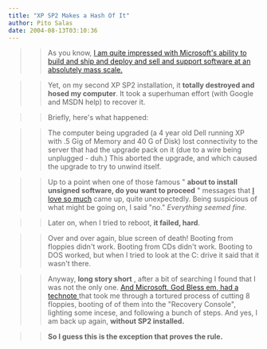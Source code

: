 ```yaml
---
title: "XP SP2 Makes a Hash Of It"
author: Pito Salas
date: 2004-08-13T03:10:36
---
```



>>

>> As you know, [I am quite impressed with Microsoft's ability to build and
ship and deploy and sell and support software at an absolutely mass
scale.](</weblogs/archives/000475.html>)

>>

>> Yet, on my second XP SP2 installation, it **totally destroyed and hosed my
computer**. It took a superhuman effort (with Google and MSDN help) to recover
it.

>>

>> Briefly, here's what happened:

>>

>> The computer being upgraded (a 4 year old Dell running XP with .5 Gig of
Memory and 40 G of Disk) lost connectivity to the server that had the upgrade
pack on it (due to a wire being unplugged - duh.) This aborted the upgrade,
and which caused the upgrade to try to unwind itself.

>>

>> Up to a point when one of those famous " **about to install unsigned
software, do you want to proceed** " messages that [I love so
much](</weblogs/archives/000460.html>) came up, quite unexpectedly. Being
suspicious of what might be going on, I said "no." _Everything seemed fine._

>>

>> Later on, when I tried to reboot, **it failed, hard**.

>>

>> Over and over again, blue screen of death! Booting from floppies didn't
work. Booting from CDs didn't work. Booting to DOS worked, but when I tried to
look at the C: drive it said that it wasn't there.

>>

>> Anyway, **long story short** , after a bit of searching I found that I was
not the only one. [And Microsoft, God Bless em, had a technote
](<http://support.microsoft.com/default.aspx?scid=kb;en-us;875355>)that took
me through a tortured process of cutting 8 floppies, booting of of them into
the "Recovery Console", lighting some incese, and following a bunch of steps.
And yes, I am back up again, **without SP2 installed.**

>>

>> **So I guess this is the exception that proves the rule.**



